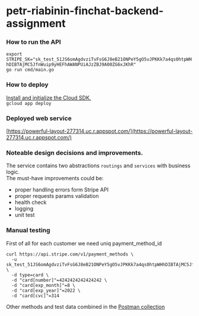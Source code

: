 # petr-riabinin-finchat-backend-assignment

### How to run the API
`export STRIPE_SK="sk_test_51JS6omAgdvziTvFsG6J8eB21ONPeY5gO5vJPKKk7a4qs0htpWHhDIBTAjMC5JfnWuip9yHEFhAWANPUiAJzZBJ9A00ZG6xJKhR"`\
`go run cmd/main.go`


### How to deploy
[Install and initialize the Cloud SDK.](https://cloud.google.com/sdk/docs/install)\
`gcloud app deploy`


### Deployed web service
[https://powerful-layout-277314.uc.r.appspot.com/](https://powerful-layout-277314.uc.r.appspot.com/)


### Noteable design decisions and improvements.
The service contains two abstractions `routings` and `services` with business logic.\
The must-have improvements could be:
- proper handling errors form Stripe API
- proper requests params validation
- health check
- logging
- unit test

### Manual testing
First of all for each customer we need uniq payment_method_id
```
curl https://api.stripe.com/v1/payment_methods \
  -u sk_test_51JS6omAgdvziTvFsG6J8eB21ONPeY5gO5vJPKKk7a4qs0htpWHhDIBTAjMC5JfnWuip9yHEFhAWANPUiAJzZBJ9A00ZG6xJKhR: \
  -d type=card \
  -d "card[number]"=4242424242424242 \
  -d "card[exp_month]"=8 \
  -d "card[exp_year]"=2022 \
  -d "card[cvc]"=314
```

Other methods and test data combined in the [Postman collection](https://www.getpostman.com/collections/c9c56fd077551149d58f)




